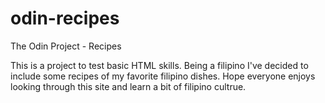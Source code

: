 # odin-recipes
The Odin Project - Recipes

This is a project to test basic HTML skills. Being a filipino I've decided to include some recipes of my favorite filipino dishes.
Hope everyone enjoys looking through this site and learn a bit of filipino cultrue.